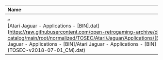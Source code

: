 |Name|Size|
|:---|---:|
|[..](../index.html)|DIR|
|[Atari Jaguar - Applications - [BIN].dat](https://raw.githubusercontent.com/open-retrogaming-archive/dat-catalog/main/root/normalized/TOSEC/Atari/Jaguar/Applications/[BIN]/Atari Jaguar - Applications - [BIN]/Atari Jaguar - Applications - [BIN] (TOSEC-v2018-07-01_CM).dat)|1864|
